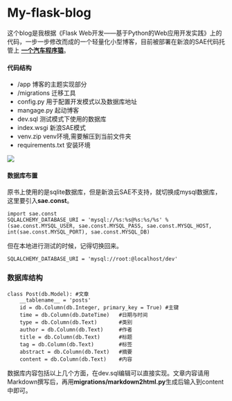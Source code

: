 # My-flask-blog
这个blog是我根据《Flask Web开发——基于Python的Web应用开发实践》上的代码，一步一步修改而成的一个轻量化小型博客，目前被部署在新浪的SAE代码托管上 **[一个汽车程序猿](http://iron.applinzi.com)**。

#### 代码结构
- /app 博客的主题实现部分 
- /migrations 迁移工具
- config.py 用于配置开发模式以及数据库地址
- mangage.py 起动博客
- dev.sql 测试模式下使用的数据库
- index.wsgi 新浪SAE模式
- venv.zip venv环境,需要解压到当前文件夹
- requirements.txt 安装环境

![](https://i.imgur.com/iZPv09g.png)
#### 数据库布置
原书上使用的是sqlite数据库，但是新浪云SAE不支持，就切换成mysql数据库，这里要引入**sae.const**。

    import sae.const
    SQLALCHEMY_DATABASE_URI = 'mysql://%s:%s@%s:%s/%s' % (sae.const.MYSQL_USER, sae.const.MYSQL_PASS, sae.const.MYSQL_HOST, int(sae.const.MYSQL_PORT), sae.const.MYSQL_DB)
但在本地进行测试的时候，记得切换回来。

    SQLALCHEMY_DATABASE_URI = 'mysql://root:@localhost/dev'
### 数据库结构

    class Post(db.Model): #文章
        __tablename__ = 'posts'
        id = db.Column(db.Integer, primary_key = True) #主键
        time = db.Column(db.DateTime)	#日期与时间
        type = db.Column(db.Text)		#类别
        author = db.Column(db.Text)		#作者
        title = db.Column(db.Text)		#标题
        tag = db.Column(db.Text)		#标签
        abstract = db.Column(db.Text)	#摘要
        content = db.Column(db.Text)	#内容
数据库内容包括以上几个方面，在dev.sql编辑可以直接实现。文章内容请用Markdown撰写后，再用**migrations/markdown2html.py**生成后输入到content中即可。


